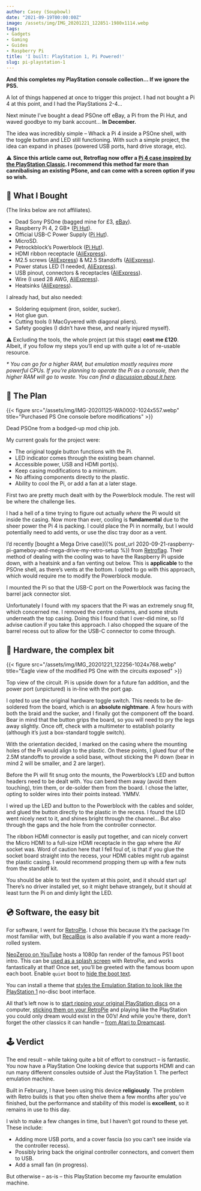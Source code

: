 ```yaml
---
author: Casey (Soupbowl)
date: "2021-09-19T00:00:00Z"
image: /assets/img/IMG_20201221_122851-1980x1114.webp
tags:
- Gadgets
- Gaming
- Guides
- Raspberry Pi
title: 'I built: PlayStation 1, Pi Powered!'
slug: pi-playstation-1
---
```


**And this completes my PlayStation console collection… If we ignore the PS5.**

A lot of things happened at once to trigger this project. I had not bought a Pi 4 at this point, and I had the PlayStations 2-4…

Next minute I’ve bought a dead PSOne off eBay, a Pi from the Pi Hut, and waved goodbye to my bank account… **In December.**

The idea was incredibly simple – Whack a Pi 4 inside a PSOne shell, with the toggle button and LED still functioning. With such a simple project, the idea can expand in phases (powered USB ports, hard drive storage, etc).

:warning: **Since this article came out, Retroflag now offer a [Pi 4 case inspired by the PlayStation Classic](https://retroflag.com/pistation-case.html). I recommend this method far more than cannibalising an existing PSone, and can come with a screen option if you so wish.**

## :shopping_cart: What I Bought

(The links below are not affiliates).

*   Dead Sony PSOne (bagged mine for £3, [eBay](https://www.ebay.co.uk/sch/i.html?_from=R40&_nkw=psone&_sacat=0&rt=nc&LH_ItemCondition=7000)).
*   Raspberry Pi 4, 2 GB\* ([Pi Hut](https://thepihut.com/products/raspberry-pi-4-model-b)).
*   Official USB-C Power Supply ([Pi Hut](https://thepihut.com/products/raspberry-pi-psu-uk)).
*   MicroSD.
*   Petrockblock’s Powerblock ([Pi Hut](https://thepihut.com/products/powerblock-raspberry-pi-power-switch)).
*   HDMI ribbon receptacle ([AliExpress](https://aliexpress.ru/item/32833580742.html)).
*   M2.5 screws ([AliExpress](https://aliexpress.ru/item/4000056753202.html)) & M2.5 Standoffs ([AliExpress](https://aliexpress.ru/item/32862529967.html)).
*   Power status LED (1 needed, [AliExpress](https://aliexpress.ru/item/32848810276.html)).
*   USB pinout, connectors & receptacles ([AliExpress](https://aliexpress.ru/item/4000385426649.html)).
*   Wire (I used 28 AWG, [AliExpress](https://aliexpress.ru/item/4001048052736.html)).
*   Heatsinks ([AliExpress](https://aliexpress.ru/item/33021531558.html)).

I already had, but also needed:

*   Soldering equipment (iron, solder, sucker).
*   Hot glue gun.
*   Cutting tools (I MacGyvered with diagonal pliers).
*   Safety googles (I didn’t have these, and nearly injured myself).

:warning: Excluding the tools, the whole project (at this stage) **cost me £120**. Albeit, if you follow my steps you’ll end up with quite a lot of re-usable resource.

_\* You can go for a higher RAM, but emulation mostly requires more powerful CPUs. If you’re planning to operate the Pi as a console, then the higher RAM will go to waste. You can find a [discussion about it here](https://retropie.org.uk/forum/topic/24302/raspberry-pi-4-does-ram-matter)._

## :book: The Plan

{{< figure src="/assets/img/IMG-20201125-WA0002-1024x557.webp" title="Purchased PS One console before modifications" >}}

Dead PSOne from a bodged-up mod chip job.

My current goals for the project were:

*   The original toggle button functions with the Pi.
*   LED indicator comes through the existing beam channel.
*   Accessible power, USB and HDMI port(s).
*   Keep casing modifications to a minimum.
*   No affixing components directly to the plastic.
*   Ability to cool the Pi, or add a fan at a later stage.

First two are pretty much dealt with by the Powerblock module. The rest will be where the challenge lies.

I had a hell of a time trying to figure out actually _where_ the Pi would sit inside the casing. Now more than ever, cooling is **fundamental** due to the sheer power the Pi 4 is packing. I could place the Pi in normally, but I would potentially need to add vents, or use the disc tray door as a vent.

I’d recently [bought a Mega Drive case]({% post_url 2020-09-21-raspberry-pi-gameboy-and-mega-drive-my-retro-setup %}) from [Retroflag](http://retroflag.com/MEGAPi-CASE-M.html). Their method of dealing with the cooling was to have the Raspberry Pi upside down, with a heatsink and a fan venting out below. This is **applicable** to the PSOne shell, as there’s vents at the bottom. I opted to go with this approach, which would require me to modify the Powerblock module.

I mounted the Pi so that the USB-C port on the Powerblock was facing the barrel jack connector slot.

Unfortunately I found with my spacers that the Pi was an extremely snug fit, which concerned me. I removed the centre columns, and some struts underneath the top casing. Doing this I found that I over-did mine, so I’d advise caution if you take this approach. I also chopped the square of the barrel recess out to allow for the USB-C connector to come through.

## :construction: Hardware, the complex bit

{{< figure src="/assets/img/IMG_20201221_122256-1024x768.webp" title="Eagle view of the modified PS One with the circuits exposed" >}}

Top view of the circuit. Pi is upside down for a future fan addition, and the power port (unpictured) is in-line with the port gap.

I opted to use the original hardware toggle switch. This needs to be de-soldered from the board, which is an **absolute nightmare**. A few hours with both the braid and the sucker, and I finally got the component off the board. Bear in mind that the button grips the board, so you will need to pry the legs away slightly. Once off, check with a multimeter to establish polarity (although it’s just a box-standard toggle switch).

With the orientation decided, I marked on the casing where the mounting holes of the Pi would align to the plastic. On these points, I glued four of the 2.5M standoffs to provide a solid base, without sticking the Pi down (bear in mind 2 will be smaller, and 2 are larger).

Before the Pi will fit snug onto the mounts, the Powerblock’s LED and button headers need to be dealt with. You can bend them away (avoid them touching), trim them, or de-solder them from the board. I chose the latter, opting to solder wires into their points instead. YMMV.

I wired up the LED and button to the Powerblock with the cables and solder, and glued the button directly to the plastic in the recess. I found the LED went nicely next to it, and shines bright through the channel… But also through the gaps and the hole from the controller connector.

The ribbon HDMI connector is easily put together, and can nicely convert the Micro HDMI to a full-size HDMI receptacle in the gap where the AV socket was. Word of caution here that I fell foul of, is that if you glue the socket board straight into the recess, your HDMI cables might rub against the plastic casing. I would recommend propping them up with a few nuts from the standoff kit.

You should be able to test the system at this point, and it should start up! There’s no driver installed yet, so it might behave strangely, but it should at least turn the Pi on and dimly light the LED.

## :cd: Software, the easy bit

For software, I went for [RetroPie](https://retropie.org.uk/download/). I chose this because it’s the package I’m most familiar with, but [RecalBox](https://www.recalbox.com/) is also available if you want a more ready-rolled system.

[NeoZeroo on YouTube](https://youtu.be/oAhvQoLpvsM) hosts a 1080p fan render of the famous PS1 boot intro. This can be [used as a splash screen](https://retropie.org.uk/docs/Splashscreen/) with RetroPie, and works fantastically at that! Once set, you’ll be greeted with the famous boom upon each boot. Enable `quiet` boot to [hide the boot text](https://retropie.org.uk/docs/FAQ/#how-do-i-hide-the-boot-text).

You can install a theme that [styles the Emulation Station to look like the PlayStation 1](https://retropie.org.uk/docs/Themes/#theme-gallery) no-disc boot interface.

All that’s left now is to [start ripping your original PlayStation discs](https://www.reddit.com/r/PlaystationClassic/comments/alla7z/how_to_get_started_ripping_my_psone_games/) on a computer, [sticking them on your RetroPie](https://retropie.org.uk/docs/Transferring-Roms/) and playing like the PlayStation you could only dream would exist in the 00’s! And while you’re there, don’t forget the other classics it can handle – [from Atari to Dreamcast](https://retropie.org.uk/docs/Supported-Systems/).

## :joystick: Verdict

The end result – while taking quite a bit of effort to construct – is fantastic. You now have a PlayStation One looking device that supports HDMI and can run many different consoles outside of Just the PlayStation 1. The perfect emulation machine.

Built in February, I have been using this device **religiously**. The problem with Retro builds is that you often shelve them a few months after you’ve finished, but the performance and stability of this model is **excellent**, so it remains in use to this day.

I wish to make a few changes in time, but I haven’t got round to these yet. These include:

*   Adding more USB ports, and a cover fascia (so you can’t see inside via the controller recess).
*   Possibly bring back the original controller connectors, and convert them to USB.
*   Add a small fan (in progress).

But otherwise – as-is – this PlayStation become my favourite emulation machine.
